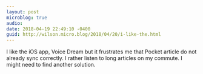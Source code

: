 ```yaml
---
layout: post
microblog: true
audio: 
date: 2018-04-19 22:49:10 -0400
guid: http://wilson.micro.blog/2018/04/20/i-like-the.html
---
```

I like the iOS app, Voice Dream but it frustrates me that Pocket article do not already sync correctly. I rather listen to long articles on my commute. I might need to find another solution. 
